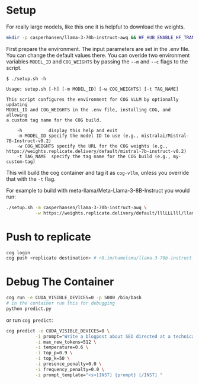 # Setup

For really large models, like this one it is helpful to download the weights.

```bash
mkdir -p casperhansen/llama-3-70b-instruct-awq && HF_HUB_ENABLE_HF_TRANSFER=1 huggingface-cli download --local-dir ./casperhansen/llama-3-70b-instruct-awq --local-dir-use-symlinks=False casperhansen/llama-3-70b-instruct-awq
```


First prepare the environment.  The input parameters are set in the .env file.  You can change the default values there.  You can overide two environment variables `MODEL_ID` and `COG_WEIGHTS` by passing the `--m` and `--c` flags to the script.


```
$ ./setup.sh -h

Usage: setup.sh [-h] [-m MODEL_ID] [-w COG_WEIGHTS] [-t TAG_NAME]

This script configures the environment for COG VLLM by optionally updating
MODEL_ID and COG_WEIGHTS in the .env file, installing COG, and allowing
a custom tag name for the COG build.

    -h          display this help and exit
    -m MODEL_ID specify the model ID to use (e.g., mistralai/Mistral-7B-Instruct-v0.2)
    -w COG_WEIGHTS specify the URL for the COG weights (e.g., https://weights.replicate.delivery/default/mistral-7b-instruct-v0.2)
    -t TAG_NAME  specify the tag name for the COG build (e.g., my-custom-tag)
```

This will build the cog container and tag it as `cog-vllm`, unless you override that with the `-t` flag.

For example to build with meta-llama/Meta-Llama-3-8B-Instruct you would run:


```bash
./setup.sh -m casperhansen/llama-3-70b-instruct-awq \
           -w https://weights.replicate.delivery/default/lllLLLlll/llama3-8b-chat-hf.tar
```


# Push to replicate

```bash
cog login
cog push <replicate destination> # r8.im/hamelsmu/llama-3-70b-instruct-awq-with-tools
```


# Debug The Container

```bash
cog run -e CUDA_VISIBLE_DEVICES=0 -p 5000 /bin/bash
# in the container run this for debugging
python predict.py
```

or run `cog predict`:

```bash
cog predict -e CUDA_VISIBLE_DEVICES=0 \
           -i prompt="Write a blogpost about SEO directed at a technical audience" \
           -i max_new_tokens=512 \
           -i temperature=0.6 \
           -i top_p=0.9 \
           -i top_k=50 \
           -i presence_penalty=0.0 \
           -i frequency_penalty=0.0 \
           -i prompt_template="<s>[INST] {prompt} [/INST] "
```
